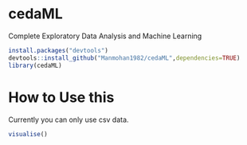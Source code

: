 # cedaML
Complete Exploratory Data Analysis and Machine Learning
```R
install.packages("devtools")
devtools::install_github("Manmohan1982/cedaML",dependencies=TRUE)
library(cedaML)
```
# How to Use this
Currently you can only use csv data.
```R
visualise()
```
